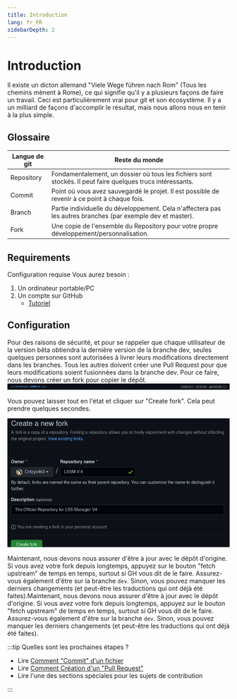 ```yaml
---
title: Introduction
lang: fr_FR
sidebarDepth: 2
---
```


# Introduction
Il existe un dicton allemand "Viele Wege führen nach Rom" (Tous les chemins mènent à Rome), ce qui signifie qu'il y a plusieurs façons de faire un travail. Ceci est particulièrement vrai pour git et son écosystème. Il y a un milliard de façons d'accomplir le résultat, mais nous allons nous en tenir à la plus simple.

## Glossaire

| Langue de git  | Reste du monde                                                                                                 |
|----------------|----------------------------------------------------------------------------------------------------------------|
| Repository     | Fondamentalement, un dossier où tous les fichiers sont stockés. Il peut faire quelques trucs intéressants.     |
| Commit         | Point où vous avez sauvegardé le projet. Il est possible de revenir à ce point à chaque fois.                  |
| Branch         | Partie individuelle du développement. Cela n'affectera pas les autres branches (par exemple dev et master).    |
| Fork           | Une copie de l'ensemble du Repository pour votre propre développement/personnalisation.                        |

## Requirements
Configuration requise
Vous aurez besoin :
1. Un ordinateur portable/PC
2. Un compte sur GitHub
    -  [Tutoriel](https://docs.github.com/en/get-started/signing-up-for-github/signing-up-for-a-new-github-account)

## Configuration 
Pour des raisons de sécurité, et pour se rappeler que chaque utilisateur de la version bêta obtiendra la dernière version de la branche dev, seules quelques personnes sont autorisées à livrer leurs modifications directement dans les branches. Tous les autres doivent créer une Pull Request pour que leurs modifications soient fusionnées dans la branche dev. Pour ce faire, nous devons créer un fork pour copier le dépôt.
![](../images/contributing/introduction/GH_fork.png)

Vous pouvez laisser tout en l'état et cliquer sur "Create fork". Cela peut prendre quelques secondes.

![](../images/contributing/introduction/GH_fork_settings.png)

Maintenant, nous devons nous assurer d'être à jour avec le dépôt d'origine. Si vous avez votre fork depuis longtemps, appuyez sur le bouton "fetch upstream" de temps en temps, surtout si GH vous dit de le faire. Assurez-vous également d'être sur la branche `dev`. Sinon, vous pouvez manquer les derniers changements (et peut-être les traductions qui ont déjà été faites).Maintenant, nous devons nous assurer d'être à jour avec le dépôt d'origine. Si vous avez votre fork depuis longtemps, appuyez sur le bouton "fetch upstream" de temps en temps, surtout si GH vous dit de le faire. Assurez-vous également d'être sur la branche `dev`. Sinon, vous pouvez manquer les derniers changements (et peut-être les traductions qui ont déjà été faites).

:::tip Quelles sont les prochaines étapes ?
* Lire [Comment "Commit" d'un fichier](./committing.md)
* Lire [Comment Création d'un "Pull Request"](./prs.md)
* Lire l'une des sections spéciales pour les sujets de contribution

:::
